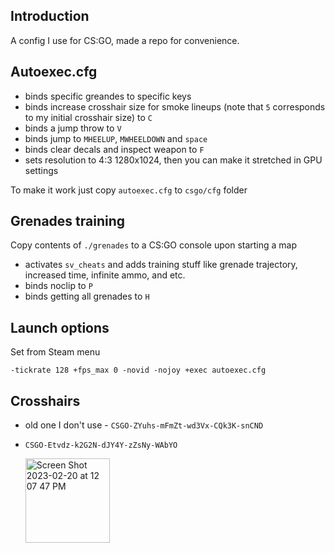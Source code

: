 ## Introduction

A config I use for CS:GO, made a repo for convenience.

## Autoexec.cfg

* binds specific greandes to specific keys
* binds increase crosshair size for smoke lineups (note that ```5``` corresponds to my initial crosshair size) to ```C```
* binds a jump throw to ```V```
* binds jump to ```MHEELUP```, ```MWHEELDOWN``` and ```space```
* binds clear decals and inspect weapon to `F`
* sets resolution to 4:3 1280x1024, then you can make it stretched in GPU settings

To make it work just copy ```autoexec.cfg``` to ```csgo/cfg``` folder

## Grenades training

Copy contents of ```./grenades``` to a CS:GO console upon starting a map

* activates ```sv_cheats``` and adds training stuff like grenade trajectory, increased time, infinite ammo, and etc.
* binds noclip to ```P```
* binds getting all grenades to ```H```

## Launch options

Set from Steam menu

```-tickrate 128 +fps_max 0 -novid -nojoy +exec autoexec.cfg```

## Crosshairs
 
 * old one I don't use - ```CSGO-ZYuhs-mFmZt-wd3Vx-CQk3K-snCND```
 * ```CSGO-Etvdz-k2G2N-dJY4Y-zZsNy-WAbYO```
 
   <img width="135" alt="Screen Shot 2023-02-20 at 12 07 47 PM" src="https://user-images.githubusercontent.com/28920197/220023933-86b98692-55db-4fe7-baba-abcc34cd911a.png">
